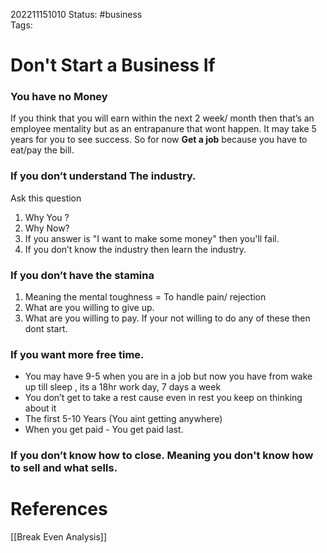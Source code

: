 202211151010
Status: #business  
Tags:

# Don't Start a Business If
### You have no Money
If you think that you will earn within the next 2 week/ month then that’s an employee mentality but as an entrapanure that wont happen. It may take 5 years for you to see success. So for now **Get a job** because you have to eat/pay the bill.

### If you don’t understand The industry.
Ask this question
1.  Why You ?
2.  Why Now?
3.  If you answer is "I want to make some money" then you'll fail.
4.  If you don’t know the industry then learn the industry.

### If you don’t have the stamina
1.  Meaning the mental toughness = To handle pain/ rejection
2.  What are you willing to give up.
3.  What are you willing to pay.
If your not willing to do any of these then dont start.

### If you want more free time.
-  You may have 9-5 when you are in a job but now you have from wake up till sleep , its a 18hr work day, 7 days a week
-  You don’t get to take a rest cause even in rest you keep on thinking about it
-  The first 5-10 Years (You aint getting anywhere)
-  When you get paid - You get paid last.

### If you don’t know how to close. Meaning you don't know how to sell and what sells.

# References
[[Break Even Analysis]]